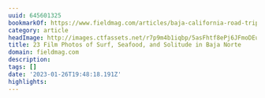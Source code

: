 ```yaml
---
uuid: 645601325
bookmarkOf: https://www.fieldmag.com/articles/baja-california-road-trip-photography-mexico
category: article
headImage: http://images.ctfassets.net/r7p9m4b1iqbp/5asFhtf8ePj6JFmoDEu3nD/0f2edc914b103b44eb75cc5fdd1330a5/Brian-Chorski-Baja-Mexico-Hero.jpg?w=1000
title: 23 Film Photos of Surf, Seafood, and Solitude in Baja Norte
domain: fieldmag.com
description:
tags: []
date: '2023-01-26T19:48:18.191Z'
highlights:
---
```




